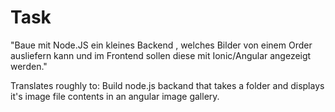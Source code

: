 # Task
"Baue mit Node.JS ein kleines Backend , welches Bilder von einem Order ausliefern kann und im Frontend sollen diese mit Ionic/Angular angezeigt werden."

Translates roughly to:
Build node.js backand that takes a folder and displays it's image file contents in an angular image gallery.
